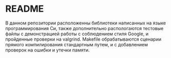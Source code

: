 # README

В данном репозитории расположенны библиотеки написанных на языке программирования Си, также дополнительно распологаются тестовые файлы с демонстрацией работы с соблюдением стиля Google, и пройденные проверки на valgrind. Makefile обрабатываются сценарии прямого компилирования стандартным путем, и с добавлением проверок на ошибки и утечки памяти.
